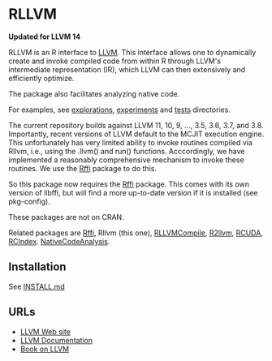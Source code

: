 # RLLVM

**Updated for LLVM 14**

RLLVM is an R interface to [LLVM](http://llvm.org). This interface
allows one to dynamically create and invoke compiled code from within R through LLVM's
intermediate representation (IR), which LLVM can then extensively and
efficiently optimize.

The package also facilitates analyzing native code.

For examples, see [explorations](explorations), [experiments](experiments) and [tests](tests) directories.



The current repository builds against LLVM 11, 10, 9, ..., 3.5, 3.6, 3.7, and 3.8.
Importantly, recent versions of LLVM default to the MCJIT execution engine.
This unfortunately has very limited ability to invoke routines compiled via Rllvm,
i.e., using the .llvm() and run() functions.   Acccordingly, we have implemented a
reasonably comprehensive mechanism to invoke these routines.
We use the [Rffi](https://github.com/omegahat/Rffi) package to do this.


So this package now requires the [Rffi](https://github.com/omegahat/Rffi) package.
This comes with its own version of libffi, but will find a more up-to-date version
if it is installed (see pkg-config). 

These packages are not on CRAN.

Related packages are [Rffi](https://github.com/omegahat/Rffi), Rllvm (this one),
[RLLVMCompile](https://github.com/duncantl/RLLVMCompile),
[R2llvm](https://github.com/duncantl/RLLVMCompile),
[RCUDA](https://github.com/duncantl/RCUDA),
[RCIndex](https://github.com/omegahat/RClangSimple).
[NativeCodeAnalysis](https://github.com/duncantl/NativeCodeAnalysis).


## Installation

See [INSTALL.md](INSTALL.md)


<!--
On OSX, when working with binary versions of LLVM or versions built from source, 
some of the dynamic libraries (dylib) may not correctly point to the libc++.1.dylib
leading to a failure to load the Rllvm.so library.
To fix this, we use the command
```
install_name_tool -change @rpath/libc++.1.dylib /usr/lib/libc++.1.dylib src/Rllvm.so
```
to fix the `src/Rllvm.so`.

We can detect this either a) from the error message when R tries to load the package and its .so,
or b) using `otool -L src/Rllvm.so`.
-->

## URLs

+ [LLVM Web site](https://llvm.org)
+ [LLVM Documentation](http://llvm.org/docs/)
+ [Book on LLVM](http://www.aosabook.org/en/llvm.html)

